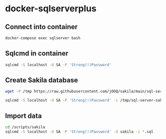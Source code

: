 # docker-sqlserverplus


## Connect into container
```bash
docker-compose exec sqlserver bash
```

## Sqlcmd in container
```bash
sqlcmd -S localhost -U SA -P 'Strong(!)Password'
```

## Create Sakila database
```bash
wget -P /tmp https://raw.githubusercontent.com/jOOQ/sakila/main/sql-server-sakila-db/sql-server-sakila-schema.sql
```
```bash
sqlcmd -S localhost -U SA -P 'Strong(!)Password' -i /tmp/sql-server-sakila-schema.sql
```

## Import data
```bash
cd /scripts/sakila
sqlcmd -S localhost -U SA -P 'Strong(!)Password' -d sakila -i *.sql
```
